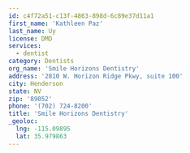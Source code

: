 ```yaml
---
id: c4f72a51-c13f-4863-898d-6c89e37d11a1
first_name: 'Kathleen Paz'
last_name: Uy
license: DMD
services:
  - dentist
category: Dentists
org_name: 'Smile Horizons Dentistry'
address: '2810 W. Horizon Ridge Pkwy, suite 100'
city: Henderson
state: NV
zip: '89052'
phone: '(702) 724-8200'
title: 'Smile Horizons Dentistry'
_geoloc:
  lng: -115.09895
  lat: 35.979863
---
```

